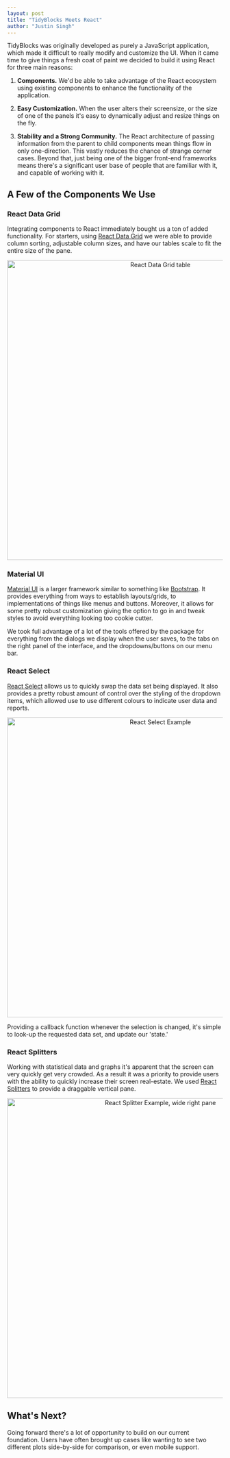 ```yaml
---
layout: post
title: "TidyBlocks Meets React"
author: "Justin Singh"
---
```


TidyBlocks was originally developed as purely a JavaScript application, which
made it difficult to really modify and customize the UI. When it came time to give
things a fresh coat of paint we decided to build it using React for three main reasons:

1.  **Components.** We'd be able to take advantage of the React ecosystem using
    existing components to enhance the functionality of the application.

2.  **Easy Customization.** When the user alters their screensize, or the size of
    one of the panels it's easy to dynamically adjust and resize things on the fly.

3.  **Stability and a Strong Community.** The React architecture of passing
    information from the parent to child components mean things flow in only one-direction. This
    vastly reduces the chance of strange corner cases. Beyond that, just being one of the bigger front-end frameworks
    means there's a significant user base of people that are familiar with it, and capable of working
    with it.

## A Few of the Components We Use

### React Data Grid

Integrating components to React immediately bought us a ton of added functionality. For starters,
using [React Data Grid](https://adazzle.github.io/react-data-grid/canary/?path=/story/demos--common-features)
we were able to provide column sorting, adjustable column sizes, and have our tables scale to fit
the entire size of the pane.

<div align="center">
  <img style="max-width: 100%; width:700px;"
    src="{{'/static/blog/2020/08-02/react-data-grid.png' | relative_url}}" alt="React Data Grid table"/>
</div>

### Material UI

[Material UI](https://material-ui.com/) is a larger framework similar to something
like [Bootstrap](https://getbootstrap.com/). It provides everything from ways to establish
layouts/grids, to implementations of things like menus and buttons. Moreover, it allows for some
pretty robust customization giving the option to go in and tweak styles to avoid everything
looking too cookie cutter.

We took full advantage of a lot of the tools offered by the package for everything from the
dialogs we display when the user saves, to the tabs on the right panel of the interface, and
the dropdowns/buttons on our menu bar.

### React Select

[React Select](https://react-select.com/home) allows us to quickly swap the data set being displayed.
It also provides a pretty robust amount of control over the styling of the dropdown items, which allowed
use to use different colours to indicate user data and reports.

<div align="center">
  <img style="max-width: 100%; width:700px;"
    src="{{'/static/blog/2020/08-02/react-select.png' | relative_url}}" alt="React Select Example"/>
</div>

Providing a callback function whenever the selection is changed, it's simple to look-up
the requested data set, and update our 'state.'

### React Splitters

Working with statistical data and graphs it's apparent that the screen can very quickly get very
crowded. As a result it was a priority to provide users with the ability to quickly increase their
screen real-estate. We used [React Splitters](https://github.com/martinnov92/React-Splitters) to provide
a draggable vertical pane.

<div align="center">
  <img style="max-width: 100%; width:700px;"
    src="{{'/static/blog/2020/08-02/splitter.png' | relative_url}}" alt="React Splitter Example, wide right pane"/>
</div>

## What's Next?

Going forward there's a lot of opportunity to build on our current
foundation. Users have often brought up cases like wanting to see two different
plots side-by-side for comparison, or even mobile support.

